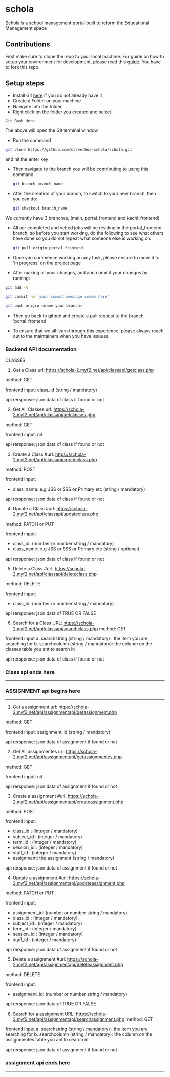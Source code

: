# schola

Schola is a school management portal built to reform the Educational Management space

## Contributions

First make sure to clone the repo to your local machine.
For guide on how to setup your environment for development, please read this [guide](https://opensource.guide/how-to-contribute/). You have to fork this repo.

## Setup steps
- Install Git [here](https://git-scm.com/) if you do not already have it
- Create a Folder on your machine
- Navigate into the folder
- Right click on the folder you created and select 
```bash
Git Bash Here
```
The above will open the Git terminal window

- Run the command 
```bash
git clone https://github.com/streethub-schola/schola.git
```
and hit the enter key

- Then navigate to the branch you will be contributing to using this command

  ```bash
  git branch branch_name
  ```
- After the creation of your branch, to switch to your new branch, then you can do:

  ```bash
  git checkout branch_name
  ```
We currently have 3 branches, (main, portal_frontend and kachi_frontend).

- All our completed and vetted jobs will be residing in the portal_frontend branch, so before you start working, do the following to see what others have done so you do not repeat what someone else is working on:

  ```bash
  git pull origin portal_frontend
  ```

- Once you commence working on any task, please ensure to move it to 'in progress' on the project page
- After making all your changes, add and commit your changes by running:

```bash
git add -A

git commit -m 'your commit message comes here'

git push origin <name your branch>
```

- Then go back to github and create a pull request to the branch 'portal_frontend'

- To ensure that we all learn through this experience, please always reach out to the maintainers when you have issuues.
  

### Backend API documentation

CLASSES
1) Get a Class
url: https://schola-2.myf2.net/api/classapi/getclass.php

method: GET

frontend input: class_id (string / mandatory)

api rersponse:
json data of class if found or not

2) Get All Classes
url: https://schola-2.myf2.net/api/classapi/getclasses.php

method: GET

frontend input: nil

api rersponse:
json data of class if found or not

3) Create a Class
#url: https://schola-2.myf2.net/api/classapi/createclass.php

method: POST

frontend input:
- class_name: e.g JSS or SSS or Primary etc (string / mandatory)

api rersponse:
json data of class if found or not

4) Update a Class
#url: https://schola-2.myf2.net/api/classapi/updateclass.php

method: PATCH or PUT

frontend input:
- class_id: (number or number string / mandatory)
- class_name: e.g JSS or SSS or Primary etc (string / optional)

api rersponse:
json data of class if found or not

5) Delete a Class
#url: https://schola-2.myf2.net/api/classapi/deleteclass.php

method: DELETE

frontend input:
- class_id: (number or number string / mandatory)

api rersponse:
json data of TRUE OR FALSE

6) Search for a Class
URL: https://schola-2.myf2.net/api/classapi/searchclass.php
method: GET

frontend input
a. searchstring (string / mandatory) : the item you are searching for
b. searchcolumn (string / mandatory): the column on the classes table you ant to search in

api rersponse:
json data of class if found or not

### Class api ends here
------------------------------------------------------


### ASSIGNMENT api begins here
------------------------------------------------------

1) Get a assignment
url: https://schola-2.myf2.net/api/assignmentapi/getassignment.php

method: GET

frontend input: assignment_id (string / mandatory)

api rersponse:
json data of assignment if found or not

2) Get All assignmentes
url: https://schola-2.myf2.net/api/assignmentapi/getassignmentes.php

method: GET

frontend input: nil

api rersponse:
json data of assignment if found or not

3) Create a assignment
#url: https://schola-2.myf2.net/api/assignmentapi/createassignment.php

method: POST

frontend input:
- class_id : (integer / mandatory)
- subject_id : (integer / mandatory)
- term_id : (integer / mandatory)
- session_id : (integer / mandatory)
- staff_id : (integer / mandatory)
- assignment: the assignment (string / mandatory)

api rersponse:
json data of assignment if found or not

4) Update a assignment
#url: https://schola-2.myf2.net/api/assignmentapi/updateassignment.php

method: PATCH or PUT

frontend input:
- assignment_id: (number or number string / mandatory)
- class_id : (integer / mandatory)
- subject_id : (integer / mandatory)
- term_id : (integer / mandatory)
- session_id : (integer / mandatory)
- staff_id : (integer / mandatory)

api rersponse:
json data of assignment if found or not

5) Delete a assignment
#url: https://schola-2.myf2.net/api/assignmentapi/deleteassignment.php

method: DELETE

frontend input:
- assignment_id: (number or number string / mandatory)

api rersponse:
json data of TRUE OR FALSE

6) Search for a assignment
URL: https://schola-2.myf2.net/api/assignmentapi/searchassignment.php
method: GET

frontend input
a. searchstring (string / mandatory) : the item you are searching for
b. searchcolumn (string / mandatory): the column on the assignmentes table you ant to search in

api rersponse:
json data of assignment if found or not

### assignment api ends here
------------------------------------------------------

